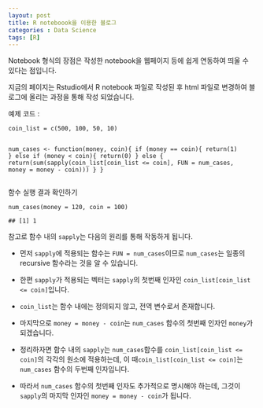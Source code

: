 ```yaml
---
layout: post
title: R noteboook을 이용한 블로그 
categories : Data Science
tags: [R]
---
```



<p>Notebook 형식의 장점은 작성한 notebook을 웹페이지 등에 쉽게 연동하여 띄울 수 있다는 점입니다.</p>
<p>지금의 페이지는 Rstudio에서 R notebook 파일로 작성된 후 html 파일로 변경하여 블로그에 올리는 과정을 통해 작성 되었습니다.</p>
<p>예제 코드 :</p>
<pre class="r"><code>coin_list = c(500, 100, 50, 10)

num_cases &lt;- function(money, coin){
  if (money == coin){
    return(1)
  } else if (money &lt; coin){
    return(0)
  } else {
    return(sum(sapply(coin_list[coin_list &lt;= coin], 
                      FUN = num_cases, 
                      money = money - coin)))
  }
}</code></pre>
<p>함수 실행 결과 확인하기</p>
<pre class="r"><code>num_cases(money = 120, coin = 100)</code></pre>
<pre><code>## [1] 1</code></pre>
<p>참고로 함수 내의 <code>sapply</code>는 다음의 원리를 통해 작동하게 됩니다.</p>
<ul>
<li><p>먼저 <code>sapply</code>에 적용되는 함수는 <code>FUN = num_cases</code>이므로 <code>num_cases</code>는 일종의 recursive 함수라는 것을 알 수 있습니다.</p></li>
<li><p>한편 <code>sapply</code>가 적용되는 벡터는 <code>sapply</code>의 첫번째 인자인 <code>coin_list[coin_list &lt;= coin]</code>입니다.</p></li>
<li><p><code>coin_list</code>는 함수 내에는 정의되지 않고, 전역 변수로서 존재합니다.</p></li>
<li><p>마지막으로 <code>money = money - coin</code>는 <code>num_cases</code> 함수의 첫번째 인자인 <code>money</code>가 되겠습니다.</p></li>
<li><p>정리하자면 함수 내의 <code>sapply</code>는 <code>num_cases</code>함수를 <code>coin_list[coin_list &lt;= coin]</code>의 각각의 원소에 적용하는데, 이 때<code>coin_list[coin_list &lt;= coin]</code>는 <code>num_cases</code> 함수의 두번째 인자입니다.</p></li>
<li><p>따라서 <code>num_cases</code> 함수의 첫번째 인자도 추가적으로 명시해야 하는데, 그것이 <code>sapply</code>의 마지막 인자인 <code>money = money - coin</code>가 됩니다.</p></li>
</ul>




